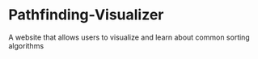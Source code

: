 # Pathfinding-Visualizer
A website that allows users to visualize and learn about common sorting algorithms
